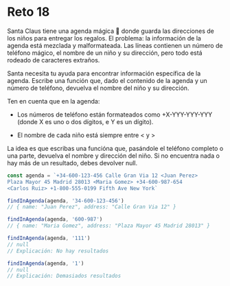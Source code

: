 # Reto 18

Santa Claus tiene una agenda mágica 📇 donde guarda las direcciones de los niños para entregar los regalos. El problema: la información de la agenda está mezclada y malformateada. Las líneas contienen un número de teléfono mágico, el nombre de un niño y su dirección, pero todo está rodeado de caracteres extraños.

Santa necesita tu ayuda para encontrar información específica de la agenda. Escribe una función que, dado el contenido de la agenda y un número de teléfono, devuelva el nombre del niño y su dirección.

Ten en cuenta que en la agenda:

- Los números de teléfono están formateados como +X-YYY-YYY-YYY (donde X es uno o dos dígitos, e Y es un dígito).

- El nombre de cada niño está siempre entre < y >

La idea es que escribas una funcióna que, pasándole el teléfono completo o una parte, devuelva el nombre y dirección del niño. Si no encuentra nada o hay más de un resultado, debes devolver null.

```ts
const agenda = `+34-600-123-456 Calle Gran Via 12 <Juan Perez>
Plaza Mayor 45 Madrid 28013 <Maria Gomez> +34-600-987-654
<Carlos Ruiz> +1-800-555-0199 Fifth Ave New York`

findInAgenda(agenda, '34-600-123-456')
// { name: "Juan Perez", address: "Calle Gran Via 12" }

findInAgenda(agenda, '600-987')
// { name: "Maria Gomez", address: "Plaza Mayor 45 Madrid 28013" }

findInAgenda(agenda, '111')
// null
// Explicación: No hay resultados

findInAgenda(agenda, '1')
// null
// Explicación: Demasiados resultados
```